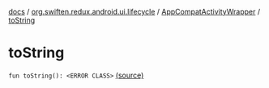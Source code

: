 [docs](../../index.md) / [org.swiften.redux.android.ui.lifecycle](../index.md) / [AppCompatActivityWrapper](index.md) / [toString](./to-string.md)

# toString

`fun toString(): <ERROR CLASS>` [(source)](https://github.com/protoman92/KotlinRedux/tree/master/android/android-lifecycle/src/main/java/org/swiften/redux/android/ui/lifecycle/AndroidFragment.kt#L24)